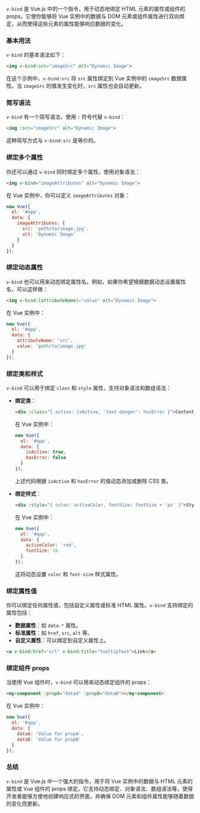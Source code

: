 `v-bind` 是 Vue.js 中的一个指令，用于动态地绑定 HTML 元素的属性或组件的 props。它使你能够将 Vue 实例中的数据与 DOM 元素或组件属性进行双向绑定，从而使得这些元素的属性能够响应数据的变化。

### 基本用法

`v-bind` 的基本语法如下：

```html
<img v-bind:src="imageSrc" alt="Dynamic Image">
```

在这个示例中，`v-bind:src` 将 `src` 属性绑定到 Vue 实例中的 `imageSrc` 数据属性。当 `imageSrc` 的值发生变化时，`src` 属性也会自动更新。

### 简写语法

`v-bind` 有一个简写语法，使用 `:` 符号代替 `v-bind`：

```html
<img :src="imageSrc" alt="Dynamic Image">
```

这种简写方式与 `v-bind:src` 是等价的。

### 绑定多个属性

你还可以通过 `v-bind` 同时绑定多个属性，使用对象语法：

```html
<img v-bind="imageAttributes" alt="Dynamic Image">
```

在 Vue 实例中，你可以定义 `imageAttributes` 对象：

```javascript
new Vue({
  el: '#app',
  data: {
    imageAttributes: {
      src: 'path/to/image.jpg',
      alt: 'Dynamic Image'
    }
  }
});
```

### 绑定动态属性

`v-bind` 也可以用来动态绑定属性名。例如，如果你希望根据数据动态设置属性名，可以这样做：

```html
<img v-bind:[attributeName]="value" alt="Dynamic Image">
```

在 Vue 实例中：

```javascript
new Vue({
  el: '#app',
  data: {
    attributeName: 'src',
    value: 'path/to/image.jpg'
  }
});
```

### 绑定类和样式

`v-bind` 可以用于绑定 `class` 和 `style` 属性，支持对象语法和数组语法：

- **绑定类**：

  ```html
  <div :class="{ active: isActive, 'text-danger': hasError }">Content</div>
  ```

  在 Vue 实例中：

  ```javascript
  new Vue({
    el: '#app',
    data: {
      isActive: true,
      hasError: false
    }
  });
  ```

  上述代码根据 `isActive` 和 `hasError` 的值动态添加或删除 CSS 类。

- **绑定样式**：

  ```html
  <div :style="{ color: activeColor, fontSize: fontSize + 'px' }">Styled Content</div>
  ```

  在 Vue 实例中：

  ```javascript
  new Vue({
    el: '#app',
    data: {
      activeColor: 'red',
      fontSize: 16
    }
  });
  ```

  这将动态设置 `color` 和 `font-size` 样式属性。

### 绑定属性值

你可以绑定任何属性值，包括自定义属性或标准 HTML 属性。`v-bind` 支持绑定的属性包括：

- **数据属性**：如 `data-*` 属性。
- **标准属性**：如 `href`, `src`, `alt` 等。
- **自定义属性**：可以绑定到自定义属性上。

```html
<a v-bind:href="url" v-bind:title="tooltipText">Link</a>
```

### 绑定组件 props

当使用 Vue 组件时，`v-bind` 可以用来动态绑定组件的 props：

```html
<my-component :propA="dataA" :propB="dataB"></my-component>
```

在 Vue 实例中：

```javascript
new Vue({
  el: '#app',
  data: {
    dataA: 'Value for propA',
    dataB: 'Value for propB'
  }
});
```

### 总结

`v-bind` 是 Vue.js 中一个强大的指令，用于将 Vue 实例中的数据与 HTML 元素的属性或 Vue 组件的 props 绑定。它支持动态绑定、对象语法、数组语法等，使得开发者能够方便地创建响应式的界面，并确保 DOM 元素和组件属性能够随着数据的变化而更新。